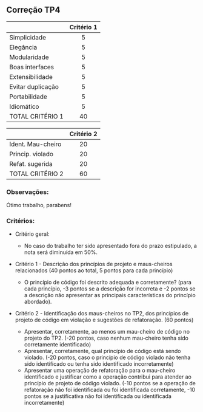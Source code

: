 Correção TP4
---

|                   | Critério 1 |  
|:------------------|:----------:|  
| Simplicidade      |     5      |  
| Elegância         |     5      |  
| Modularidade      |     5      |  
| Boas interfaces   |     5      |  
| Extensibilidade   |     5      |  
| Evitar duplicação |     5      |  
| Portabilidade     |     5      |  
| Idiomático        |     5      |  
| TOTAL CRITÉRIO 1  |    40      |
                                    
|                   | Critério 2 |  
|:------------------|:----------:|  
| Ident. Mau-cheiro |    20      |  
| Princip. violado  |    20      |  
| Refat. sugerida   |    20      |  
| TOTAL CRITÉRIO 2  |    60      |



### Observações: 
Ótimo trabalho, parabens! 

### Critérios:  

- Critério geral: 
  - No caso do trabalho ter sido apresentado fora do prazo estipulado, a nota
    será diminuída em 50%.    

- Critério 1 - Descrição dos princípios de projeto e maus-cheiros relacionados
  (40 pontos ao total, 5 pontos para cada princípio) 
  - O princípio de código foi descrito adequada e corretamente? (para cada
    princípio, -3 pontos se a descrição for incorreta e -2 pontos se a descrição
    não apresentar as principais características do princípio abordado). 

- Critério 2 - Identificação dos maus-cheiros no TP2, dos princípios de projeto
  de código em violação e sugestões de refatoração. (60 pontos) 
  - Apresentar, corretamente, ao menos um mau-cheiro de código no projeto do
    TP2. (-20 pontos, caso nenhum mau-cheiro tenha sido corretamente
    identificado) 
  - Apresentar, corretamente, qual princípio de código está sendo violado. (-20
    pontos, caso o princípio de código violado não tenha sido identificado ou
    tenha sido identificado incorretamente)
  - Apresentar uma operação de refatoração para o mau-cheiro identificado e
    justificar como a operação contribui para atender ao princípio de projeto de
    código violado. (-10 pontos se a operação de refatoração não foi
    identificada ou foi identificada corretamente, -10 pontos se a justificativa
    não foi identificada ou identificada incorretamente) 
    
